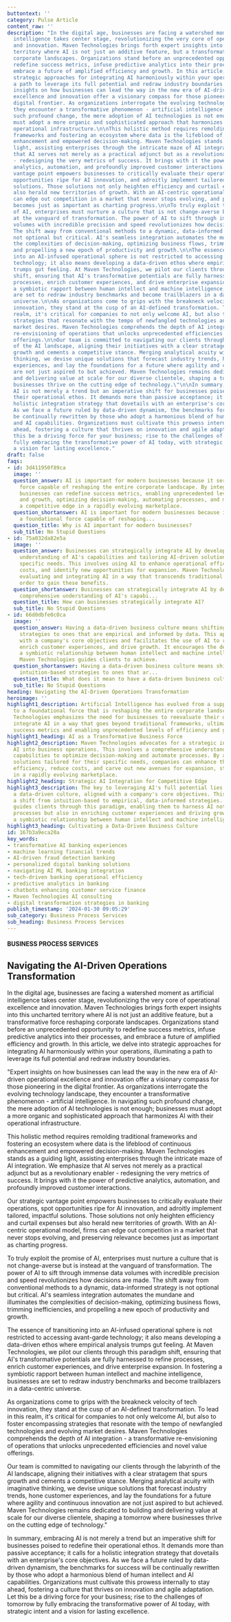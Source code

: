 ```yaml
---
buttontext: ''
category: Pulse Article
content_raw: ''
description: "In the digital age, businesses are facing a watershed moment as artificial
  intelligence takes center stage, revolutionizing the very core of operational excellence
  and innovation. Maven Technologies brings forth expert insights into this uncharted
  territory where AI is not just an additive feature, but a transformative force reshaping
  corporate landscapes. Organizations stand before an unprecedented opportunity to
  redefine success metrics, infuse predictive analytics into their processes, and
  embrace a future of amplified efficiency and growth. In this article, we delve into
  strategic approaches for integrating AI harmoniously within your operations, illuminating
  a path to leverage its full potential and redraw industry boundaries.\n\n\"Expert
  insights on how businesses can lead the way in the new era of AI-driven operational
  excellence and innovation offer a visionary compass for those pioneering in the
  digital frontier. As organizations interrogate the evolving technology landscape,
  they encounter a transformative phenomenon - artificial intelligence. In navigating
  such profound change, the mere adoption of AI technologies is not enough; businesses
  must adopt a more organic and sophisticated approach that harmonizes AI with their
  operational infrastructure.\n\nThis holistic method requires remolding traditional
  frameworks and fostering an ecosystem where data is the lifeblood of continuous
  enhancement and empowered decision-making. Maven Technologies stands as a guiding
  light, assisting enterprises through the intricate maze of AI integration. We emphasize
  that AI serves not merely as a practical adjunct but as a revolutionary enabler
  - redesigning the very metrics of success. It brings with it the power of predictive
  analytics, automation, and profoundly improved customer interactions. \n\nOur strategic
  vantage point empowers businesses to critically evaluate their operations, spot
  opportunities ripe for AI innovation, and adroitly implement tailored, impactful
  solutions. Those solutions not only heighten efficiency and curtail expenses but
  also herald new territories of growth. With an AI-centric operational model, firms
  can edge out competition in a market that never stops evolving, and preserving relevance
  becomes just as important as charting progress.\n\nTo truly exploit the promise
  of AI, enterprises must nurture a culture that is not change-averse but is instead
  at the vanguard of transformation. The power of AI to sift through immense data
  volumes with incredible precision and speed revolutionizes how decisions are made.
  The shift away from conventional methods to a dynamic, data-informed strategy is
  not optional but critical. AI's seamless integration automates the mundane and illuminates
  the complexities of decision-making, optimizing business flows, trimming inefficiencies,
  and propelling a new epoch of productivity and growth.\n\nThe essence of transitioning
  into an AI-infused operational sphere is not restricted to accessing avant-garde
  technology; it also means developing a data-driven ethos where empirical analysis
  trumps gut feeling. At Maven Technologies, we pilot our clients through this paradigm
  shift, ensuring that AI's transformative potentials are fully harnessed to refine
  processes, enrich customer experiences, and drive enterprise expansion. In fostering
  a symbiotic rapport between human intellect and machine intelligence, businesses
  are set to redraw industry benchmarks and become trailblazers in a data-centric
  universe.\n\nAs organizations come to grips with the breakneck velocity of tech
  innovation, they stand at the cusp of an AI-defined transformation. To lead in this
  realm, it's critical for companies to not only welcome AI, but also to foster encompassing
  strategies that resonate with the tempo of newfangled technologies and evolving
  market desires. Maven Technologies comprehends the depth of AI integration - a transformative
  re-envisioning of operations that unlocks unprecedented efficiencies and novel value
  offerings.\n\nOur team is committed to navigating our clients through the labyrinth
  of the AI landscape, aligning their initiatives with a clear stratagem that spurs
  growth and cements a competitive stance. Merging analytical acuity with imaginative
  thinking, we devise unique solutions that forecast industry trends, hone customer
  experiences, and lay the foundations for a future where agility and continuous innovation
  are not just aspired to but achieved. Maven Technologies remains dedicated to building
  and delivering value at scale for our diverse clientele, shaping a tomorrow where
  businesses thrive on the cutting edge of technology.\"\n\nIn summary, embracing
  AI is not merely a trend but an imperative shift for businesses poised to redefine
  their operational ethos. It demands more than passive acceptance; it calls for a
  holistic integration strategy that dovetails with an enterprise's core objectives.
  As we face a future ruled by data-driven dynamism, the benchmarks for success will
  be continually rewritten by those who adopt a harmonious blend of human intellect
  and AI capabilities. Organizations must cultivate this prowess internally to stay
  ahead, fostering a culture that thrives on innovation and agile adaptation. Let
  this be a driving force for your business; rise to the challenges of tomorrow by
  fully embracing the transformative power of AI today, with strategic intent and
  a vision for lasting excellence."
draft: false
faqs:
- id: 3d411950f89ca
  image: ''
  question_answer: AI is important for modern businesses because it serves as a foundational
    force capable of reshaping the entire corporate landscape. By integrating AI strategically,
    businesses can redefine success metrics, enabling unprecedented levels of efficiency
    and growth, optimizing decision-making, automating processes, and maintaining
    a competitive edge in a rapidly evolving marketplace.
  question_shortanswer: AI is important for modern businesses because it serves as
    a foundational force capable of reshaping...
  question_title: Why is AI important for modern businesses?
  sub_title: No Stupid Questions
- id: 75a032da82e5a
  image: ''
  question_answer: Businesses can strategically integrate AI by developing a comprehensive
    understanding of AI's capabilities and tailoring AI-driven solutions to their
    specific needs. This involves using AI to enhance operational efficiency, reduce
    costs, and identify new opportunities for expansion. Maven Technologies recommends
    evaluating and integrating AI in a way that transcends traditional methods in
    order to gain these benefits.
  question_shortanswer: Businesses can strategically integrate AI by developing a
    comprehensive understanding of AI's capabi...
  question_title: How can businesses strategically integrate AI?
  sub_title: No Stupid Questions
- id: 66d0dbfe0c0ca
  image: ''
  question_answer: Having a data-driven business culture means shifting from intuition-based
    strategies to ones that are empirical and informed by data. This approach aligns
    with a company's core objectives and facilitates the use of AI to refine processes,
    enrich customer experiences, and drive growth. It encourages the development of
    a symbiotic relationship between human intellect and machine intelligence, which
    Maven Technologies guides clients to achieve.
  question_shortanswer: Having a data-driven business culture means shifting from
    intuition-based strategies to ones that ar...
  question_title: What does it mean to have a data-driven business culture?
  sub_title: No Stupid Questions
heading: Navigating the AI-Driven Operations Transformation
heroimage: ''
highlight1_description: Artificial Intelligence has evolved from a supplementary technology
  to a foundational force that is reshaping the entire corporate landscape. Maven
  Technologies emphasizes the need for businesses to reevaluate their operations and
  integrate AI in a way that goes beyond traditional frameworks, ultimately redefining
  success metrics and enabling unprecedented levels of efficiency and growth.
highlight1_heading: AI as a Transformative Business Force
highlight2_description: Maven Technologies advocates for a strategic integration of
  AI into business operations. This involves a comprehensive understanding of AI's
  capabilities to optimize decision-making and automate processes. By adopting AI-driven
  solutions tailored for their specific needs, companies can enhance their operational
  efficiency, reduce costs, and carve out new avenues for expansion, staying ahead
  in a rapidly evolving marketplace.
highlight2_heading: Strategic AI Integration for Competitive Edge
highlight3_description: The key to leveraging AI's full potential lies in fostering
  a data-driven culture, aligned with a company's core objectives. This represents
  a shift from intuition-based to empirical, data-informed strategies. Maven Technologies
  guides clients through this paradigm, enabling them to harness AI not only in refining
  processes but also in enriching customer experiences and driving growth by developing
  a symbiotic relationship between human intellect and machine intelligence.
highlight3_heading: Cultivating a Data-Driven Business Culture
id: 167b3a9eca20a
key_words:
- transformative AI banking experiences
- machine learning financial trends
- AI-driven fraud detection banking
- personalized digital banking solutions
- navigating AI ML banking integration
- tech-driven banking operational efficiency
- predictive analytics in banking
- chatbots enhancing customer service finance
- Maven Technologies AI consulting
- digital transformation strategies in banking
publish_timestamp: '2024-01-30 09:05:29'
sub_category: Business Process Services
sub_heading: Business Process Services
---
```


#### BUSINESS PROCESS SERVICES
## Navigating the AI-Driven Operations Transformation
In the digital age, businesses are facing a watershed moment as artificial intelligence takes center stage, revolutionizing the very core of operational excellence and innovation. Maven Technologies brings forth expert insights into this uncharted territory where AI is not just an additive feature, but a transformative force reshaping corporate landscapes. Organizations stand before an unprecedented opportunity to redefine success metrics, infuse predictive analytics into their processes, and embrace a future of amplified efficiency and growth. In this article, we delve into strategic approaches for integrating AI harmoniously within your operations, illuminating a path to leverage its full potential and redraw industry boundaries.

"Expert insights on how businesses can lead the way in the new era of AI-driven operational excellence and innovation offer a visionary compass for those pioneering in the digital frontier. As organizations interrogate the evolving technology landscape, they encounter a transformative phenomenon - artificial intelligence. In navigating such profound change, the mere adoption of AI technologies is not enough; businesses must adopt a more organic and sophisticated approach that harmonizes AI with their operational infrastructure.

This holistic method requires remolding traditional frameworks and fostering an ecosystem where data is the lifeblood of continuous enhancement and empowered decision-making. Maven Technologies stands as a guiding light, assisting enterprises through the intricate maze of AI integration. We emphasize that AI serves not merely as a practical adjunct but as a revolutionary enabler - redesigning the very metrics of success. It brings with it the power of predictive analytics, automation, and profoundly improved customer interactions. 

Our strategic vantage point empowers businesses to critically evaluate their operations, spot opportunities ripe for AI innovation, and adroitly implement tailored, impactful solutions. Those solutions not only heighten efficiency and curtail expenses but also herald new territories of growth. With an AI-centric operational model, firms can edge out competition in a market that never stops evolving, and preserving relevance becomes just as important as charting progress.

To truly exploit the promise of AI, enterprises must nurture a culture that is not change-averse but is instead at the vanguard of transformation. The power of AI to sift through immense data volumes with incredible precision and speed revolutionizes how decisions are made. The shift away from conventional methods to a dynamic, data-informed strategy is not optional but critical. AI's seamless integration automates the mundane and illuminates the complexities of decision-making, optimizing business flows, trimming inefficiencies, and propelling a new epoch of productivity and growth.

The essence of transitioning into an AI-infused operational sphere is not restricted to accessing avant-garde technology; it also means developing a data-driven ethos where empirical analysis trumps gut feeling. At Maven Technologies, we pilot our clients through this paradigm shift, ensuring that AI's transformative potentials are fully harnessed to refine processes, enrich customer experiences, and drive enterprise expansion. In fostering a symbiotic rapport between human intellect and machine intelligence, businesses are set to redraw industry benchmarks and become trailblazers in a data-centric universe.

As organizations come to grips with the breakneck velocity of tech innovation, they stand at the cusp of an AI-defined transformation. To lead in this realm, it's critical for companies to not only welcome AI, but also to foster encompassing strategies that resonate with the tempo of newfangled technologies and evolving market desires. Maven Technologies comprehends the depth of AI integration - a transformative re-envisioning of operations that unlocks unprecedented efficiencies and novel value offerings.

Our team is committed to navigating our clients through the labyrinth of the AI landscape, aligning their initiatives with a clear stratagem that spurs growth and cements a competitive stance. Merging analytical acuity with imaginative thinking, we devise unique solutions that forecast industry trends, hone customer experiences, and lay the foundations for a future where agility and continuous innovation are not just aspired to but achieved. Maven Technologies remains dedicated to building and delivering value at scale for our diverse clientele, shaping a tomorrow where businesses thrive on the cutting edge of technology."

In summary, embracing AI is not merely a trend but an imperative shift for businesses poised to redefine their operational ethos. It demands more than passive acceptance; it calls for a holistic integration strategy that dovetails with an enterprise's core objectives. As we face a future ruled by data-driven dynamism, the benchmarks for success will be continually rewritten by those who adopt a harmonious blend of human intellect and AI capabilities. Organizations must cultivate this prowess internally to stay ahead, fostering a culture that thrives on innovation and agile adaptation. Let this be a driving force for your business; rise to the challenges of tomorrow by fully embracing the transformative power of AI today, with strategic intent and a vision for lasting excellence.